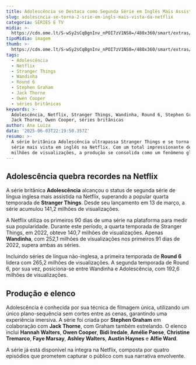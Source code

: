 ```yaml
---
title: Adolescência se Destaca como Segunda Série em Inglês Mais Assistida da Netflix
slug: adolescncia-se-torna-2-srie-em-ingls-mais-vista-da-netflix
categoria: SÉRIES E TV
midia: >-
  https://cdn.ome.lt/S-wSy2sCqBgnInv_nPOI7zV1NS8=/480x360/smart/extras/conteudos/sem_titulo46.png
tipoMidia: imagem
thumb: >-
  https://cdn.ome.lt/S-wSy2sCqBgnInv_nPOI7zV1NS8=/480x360/smart/extras/conteudos/sem_titulo46.png
tags:
  - Adolescência
  - Netflix
  - Stranger Things
  - Wandinha
  - Round 6
  - Stephen Graham
  - Jack Thorne
  - Owen Cooper
  - séries britânicas
keywords: >-
  Adolescência, Netflix, Stranger Things, Wandinha, Round 6, Stephen Graham,
  Jack Thorne, Owen Cooper, séries britânicas
author: Ana Luiza
data: '2025-06-03T22:19:50.357Z'
resumo: >-
  A série britânica Adolescência ultrapassa Stranger Things e se torna a segunda
  série mais vista em inglês na Netflix. Com um total impressionante de 141,2
  milhões de visualizações, a produção se consolida como um fenômeno global.
---
```


## Adolescência quebra recordes na Netflix

A série britânica **Adolescência** alcançou o status de segunda série de língua inglesa mais assistida na Netflix, superando a popular quarta temporada de **Stranger Things**. Desde seu lançamento em 13 de março, a série acumulou 141,2 milhões de visualizações.

A Netflix utiliza os primeiros 90 dias de uma série na plataforma para medir sua popularidade. Durante este período, a quarta temporada de Stranger Things, em 2022, obteve 140,7 milhões de visualizações. Apenas **Wandinha**, com 252,1 milhões de visualizações nos primeiros 91 dias de 2022, supera ambas as séries.

Incluindo séries de língua não-inglesa, a primeira temporada de **Round 6** lidera com 265,2 milhões de visualizações. A segunda temporada de Round 6, por sua vez, posiciona-se entre Wandinha e Adolescência, com 192,6 milhões de visualizações.

## Produção e elenco

Adolescência é conhecida por sua técnica de filmagem única, utilizando um único plano-sequência sem cortes entre as cenas, garantindo uma experiência imersiva. A série foi criada por **Stephen Graham** em colaboração com **Jack Thorne**, com Graham também estrelando. O elenco inclui **Hannah Walters**, **Owen Cooper**, **Bidi Iredale**, **Amélie Paese**, **Christine Tremarco**, **Faye Marsay**, **Ashley Walters**, **Austin Haynes** e **Alfie Ward**.

A série já está disponível na íntegra na Netflix, composta por quatro episódios que prometem capturar o público com sua narrativa envolvente.

